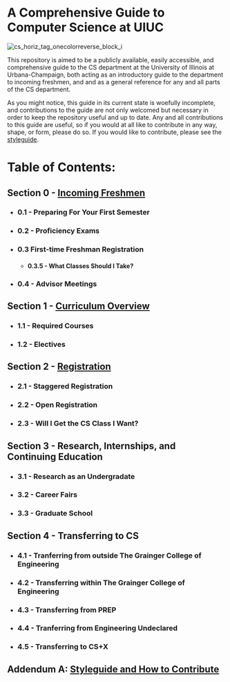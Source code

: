 # A Comprehensive Guide to Computer Science at UIUC

![cs_horiz_tag_onecolorreverse_block_i](https://user-images.githubusercontent.com/50086310/117201824-b48f3480-adb2-11eb-91be-f6a80b0167cf.png)

This repository is aimed to be a publicly available, easily accessible, and comprehensive guide to the CS department at the University of Illinois at Urbana-Champaign, both acting as an introductory guide to the department to incoming freshmen, and and as a general reference for any and all parts of the CS department. 

As you might notice, this guide in its current state is woefully incomplete, and contributions to the guide are not only welcomed but necessary in order to keep the repository useful and up to date. Any and all contributions to this guide are useful, so if you would at all like to contribute in any way, shape, or form, please do so. If you would like to contribute, please see the [styleguide](https://github.com/mersaults/uiuc-cs/blob/main/guide/styleguide.md).

# Table of Contents:

## Section 0 - [Incoming Freshmen](https://github.com/mersaults/uiuc-cs-incoming-freshman-guide/blob/main/guide/section0.md)
  * ### 0.1 - Preparing For Your First Semester
  * ### 0.2 - Proficiency Exams
  * ### 0.3 First-time Freshman Registration
    * #### 0.3.5 - What Classes Should I Take?
  * ### 0.4 - Advisor Meetings

## Section 1 - [Curriculum Overview](https://github.com/mersaults/uiuc-cs-incoming-freshman-guide/blob/main/guide/section1.md)
 * ### 1.1 - Required Courses
 * ### 1.2 - Electives 

## Section 2 - [Registration](https://github.com/mersaults/uiuc-cs-incoming-freshman-guide/blob/main/guide/section2.md)
 * ### 2.1 -  Staggered Registration
 * ### 2.2 - Open Registration
 * ### 2.3 - Will I Get the CS Class I Want?

## Section 3 - Research, Internships, and Continuing Education
 * ### 3.1 - Research as an Undergradate 
 * ### 3.2 - Career Fairs
 * ### 3.3 - Graduate School

## Section 4 - Transferring to CS
 * ### 4.1 - Tranferring from outside The Grainger College of Engineering
 * ### 4.2 - Transferring within The Grainger College of Engineering
 * ### 4.3 - Transferring from PREP
 * ### 4.4 - Tranferring from Engineering Undeclared
 * ### 4.5 - Transferring to CS+X

## Addendum A: [Styleguide and How to Contribute](https://github.com/mersaults/uiuc-cs/blob/main/guide/styleguide.md)
